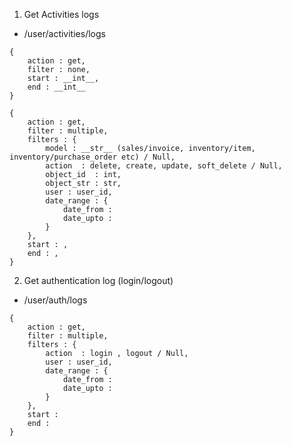 1. Get Activities logs 
- /user/activities/logs
```
{
    action : get,
    filter : none,
    start : __int__,
    end : __int__
}
```

```
{
    action : get,
    filter : multiple,
    filters : {
        model : __str__ (sales/invoice, inventory/item, inventory/purchase_order etc) / Null,
        action  : delete, create, update, soft_delete / Null,
        object_id  : int,
        object_str : str,
        user : user_id,
        date_range : {
            date_from : 
            date_upto :
        }
    },
    start : ,
    end : ,
}
```

2. Get authentication log (login/logout)
- /user/auth/logs
```
{
    action : get,
    filter : multiple,
    filters : {
        action  : login , logout / Null,
        user : user_id,
        date_range : {
            date_from : 
            date_upto :
        }
    },
    start : 
    end : 
}
```
